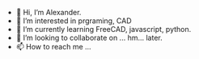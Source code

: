- 👋 Hi, I’m Alexander.
- 👀 I’m interested in prgraming, CAD
- 🌱 I’m currently learning FreeCAD, javascript, python.
- 💞️ I’m looking to collaborate on ... hm... later.
- 📫 How to reach me ...

<!---
amkirillov/amkirillov is a ✨ special ✨ repository because its `README.md` (this file) appears on your GitHub profile.
You can click the Preview link to take a look at your changes.
--->
